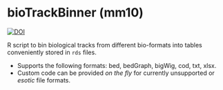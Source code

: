 # bioTrackBinner (mm10)

[![DOI](https://zenodo.org/badge/169576989.svg)](https://zenodo.org/badge/latestdoi/169576989)

R script to bin biological tracks from different bio-formats into tables conveniently stored in `rds` files.

- Supports the following formats: bed, bedGraph, bigWig, cod, txt, xlsx.
- Custom code can be provided *on the fly* for currently unsupported or *esotic* file formats.
